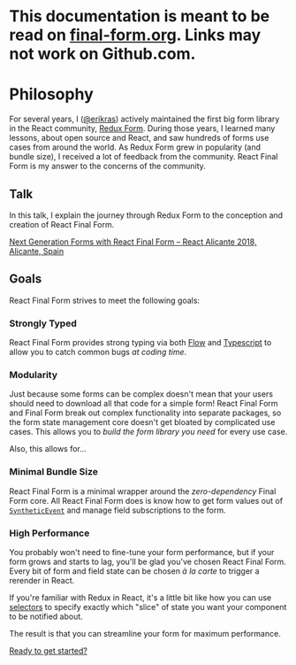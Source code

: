 # This documentation is meant to be read on [final-form.org](https://final-form.org/docs/react-final-form/philosophy). Links may not work on Github.com.

# Philosophy

For several years, I ([@erikras](https://twitter.com/erikras)) actively maintained the first big form library in the React community, [Redux Form](https://redux-form.com). During those years, I learned many lessons, about open source and React, and saw hundreds of forms use cases from around the world. As Redux Form grew in popularity (and bundle size), I received a lot of feedback from the community. React Final Form is my answer to the concerns of the community.

## Talk

In this talk, I explain the journey through Redux Form to the conception and creation of React Final Form.

[Next Generation Forms with React Final Form – React Alicante 2018, Alicante, Spain](https://youtu.be/WoSzy-4mviQ)

## Goals

React Final Form strives to meet the following goals:

### Strongly Typed

React Final Form provides strong typing via both [Flow](https://flow.org) and [Typescript](https://www.typescriptlang.org) to allow you to catch common bugs _at coding time_.

### Modularity

Just because some forms can be complex doesn't mean that your users should need to download all that code for a simple form! React Final Form and Final Form break out complex functionality into separate packages, so the form state management core doesn't get bloated by complicated use cases. This allows you to _build the form library you need_ for every use case.

Also, this allows for...

### Minimal Bundle Size

React Final Form is a minimal wrapper around the _zero-dependency_ Final Form core. All React Final Form does is know how to get form values out of [`SyntheticEvent`](https://reactjs.org/docs/events.html) and manage field subscriptions to the form.

### High Performance

You probably won't need to fine-tune your form performance, but if your form grows and starts to lag, you'll be glad you've chosen React Final Form. Every bit of form and field state can be chosen _à la carte_ to trigger a rerender in React.

If you're familiar with Redux in React, it's a little bit like how you can use [selectors](https://redux.js.org/recipes/computing-derived-data) to specify exactly which "slice" of state you want your component to be notified about.

The result is that you can streamline your form for maximum performance.

[Ready to get started?](getting-started)
